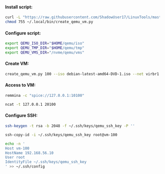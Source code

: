 #### Install script:
```bash
curl -L "https://raw.githubusercontent.com/ShadowUser17/LinuxTools/master/create_qemu_vm.py" -o ~/.local/bin/ &&
chmod 755 ~/.local/bin/create_qemu_vm.py
```

#### Configure script:
```bash
export QEMU_ISO_DIR="$HOME/qemu/iso"
export QEMU_TMP_DIR="$HOME/qemu/tmp"
export QEMU_VMS_DIR="/nvme/qemu/vms"
```

#### Create VM:
```bash
create_qemu_vm.py 100 --iso debian-latest-amd64-DVD-1.iso --net virbr1 --cpu 2 --mem 8G --size 32G
```

#### Access to VM:
```bash
remmina -c "spice://127.0.0.1:10100"
```
```bash
ncat -t 127.0.0.1 20100
```

#### Configure SSH:
```bash
ssh-keygen -t rsa -b 2048 -f ~/.ssh/keys/qemu_ssh_key -P ''
```
```bash
ssh-copy-id -i ~/.ssh/keys/qemu_ssh_key root@vm-100
```
```bash
echo -n '
Host vm-100
HostName 192.168.56.10
User root
IdentityFile ~/.ssh/keys/qemu_ssh_key
' >> ~/.ssh/config
```
